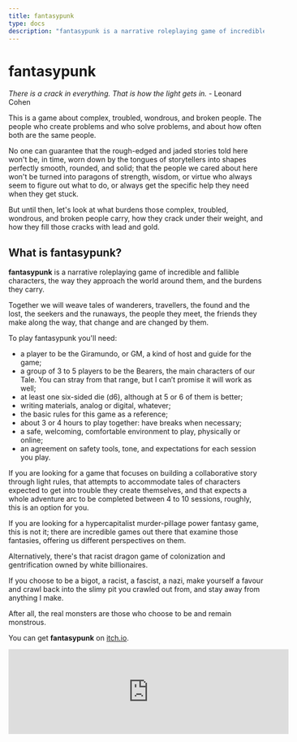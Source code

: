 ```yaml
---
title: fantasypunk
type: docs
description: "fantasypunk is a narrative roleplaying game of incredible and fallible characters, the way they approach the world around them, and the burdens they carry."
---
```


# fantasypunk

*There is a crack in everything. That is how the light gets in.* - Leonard Cohen

This is a game about complex, troubled, wondrous, and broken people. The people who create problems and who solve problems, and about how often both are the same people.

No one can guarantee that the rough-edged and jaded stories told here won't be, in time, worn down by the tongues of storytellers into shapes perfectly smooth, rounded, and solid; that the people we cared about here won't be turned into paragons of strength, wisdom, or virtue who always seem to figure out what to do, or always get the specific help they need when they get stuck.

But until then, let's look at what burdens those complex, troubled, wondrous, and broken people carry, how they crack under their weight, and how they fill those cracks with lead and gold.

## What is fantasypunk?

**fantasypunk** is a narrative roleplaying game of incredible and fallible characters, the way they approach the world around them, and the burdens they carry.

Together we will weave tales of wanderers, travellers, the found and the lost, the seekers and the runaways, the people they meet, the friends they make along the way, that change and are changed by them.

To play fantasypunk you'll need:

- a player to be the Giramundo, or GM, a kind of host and guide for the game;
- a group of 3 to 5 players to be the Bearers, the main characters of our Tale. You can stray from that range, but I can’t promise it will work as well;
- at least one six-sided die (d6), although at 5 or 6 of them is better;
- writing materials, analog or digital, whatever;
- the basic rules for this game as a reference;
- about 3 or 4 hours to play together: have breaks when necessary;
- a safe, welcoming, comfortable environment to play, physically or online;
- an agreement on safety tools, tone, and expectations for each session you play.

If you are looking for a game that focuses on building a collaborative story through light rules, that attempts to accommodate tales of characters expected to get into trouble they create themselves, and that expects a whole adventure arc to be completed between 4 to 10 sessions, roughly, this is an option for you.

If you are looking for a hypercapitalist murder-pillage power fantasy game, this is not it; there are incredible games out there that examine those fantasies, offering us different perspectives on them.

Alternatively, there's that racist dragon game of colonization and gentrification owned by white billionaires.

If you choose to be a bigot, a racist, a fascist, a nazi, make yourself a favour and crawl back into the slimy pit you crawled out from, and stay away from anything I make.

After all, the real monsters are those who choose to be and remain monstrous.

You can get **fantasypunk** on [itch.io](https://thegiftofdice.itch.io/fantasypunk).

<iframe frameborder="0" src="https://itch.io/embed/1163249?linkback=true&amp;dark=true" width="552" height="167"><a href="https://thegiftofdice.itch.io/fantasypunk">fantasypunk - ashcan by TheGiftOfGabes</a></iframe>